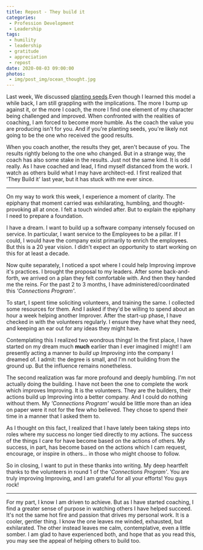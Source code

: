```yaml
---
title: Repost - They build it
categories:
 - Profession Development
 - Leadership
tags:
 - humility
 - leadership
 - gratitude
 - appreciation
 - repost
date: 2020-08-03 09:00:00
photos: 
 - img/post_img/ocean_thought.jpg
---
```


Last week, We discussed [planting seeds](/2020/07/27/repost-planting-seeds/).Even though I learned this model a while back, I am still grappling with the implications. The more I bump up against it, or the more I coach, the more I find one element of my character being challenged and improved. When confronted with the realities of coaching, I am forced to become more humble. As the coach the value you are producing isn't for you. And if you're planting seeds, you're likely not going to be the one who received the good results. 

When you coach another, the results they get, aren't because of you. The results rightly belong to the one who changed. But in a strange way, the coach has also some stake in the results. Just not the same kind. It is odd really. As I have coached and lead, I find myself distanced from the work. I watch as others build what I may have architect-ed. I first realized that 'They Build it' last year, but it has stuck with me ever since.

___

On my way to work this week, I experience a moment of clarity. The epiphany that moment carried was exhilarating, humbling, and thought-provoking all at once. I felt a touch winded after. But to explain the epiphany I need to prepare a foundation.

I have a dream. I want to build up a software company intensely focused on service. In particular, I want service to the Employees to be a pillar. If I could, I would have the company exist primarily to enrich the employees. But this is a 20 year vision. I didn't expect an opportunity to start working on this for at least a decade.

Now quite separately, I noticed a spot where I could help Improving improve it's practices. I brought the proposal to my leaders. After some back-and-forth, we arrived on a plan they felt comfortable with. And then they handed me the reins. For the past 2 to 3 months, I have administered/coordinated this _'Connections Program'_. 

To start, I spent time soliciting volunteers, and training the same. I collected some resources for them. And I asked if they'd be willing to spend about an hour a week helping another Improver. After the start-up phase, I have checked in with the volunteers regularly. I ensure they have what they need, and keeping an ear out for any ideas they might have.

Contemplating this I realized two wondrous things! In the first place, I have started on my dream much __much__ earlier than I ever imagined I might! I am presently acting a manner to _build up Improving_ into the company I dreamed of. I admit: the degree is small, and I'm not building from the ground up. But the influence remains nonetheless.

The second realization was far more profound and deeply humbling. I'm not actually doing the building. I have not been the one to complete the work which improves Improving. It is the volunteers. They are the builders, their actions build up Improving into a better company. And I could do nothing without them. My _'Connections Program'_ would be little more than an idea on paper were it not for the few who believed. They chose to spend their time in a manner that I asked them to.

As I thought on this fact, I realized that I have lately been taking steps into roles where my success no longer tied directly to my actions. The success of the things I care for have become based on the actions of others. My success, in part, has become based on the actions which I cam request, encourage, or inspire in others... in those who might choose to follow.

So in closing, I want to put in these thanks into writing. My deep heartfelt thanks to the volunteers in round 1 of the _'Connections Program'_. You are truly improving Improving, and I am grateful for all your efforts! You guys rock!

___

For my part, I know I am driven to achieve. But as I have started coaching, I find a greater sense of purpose in watching others I have helped succeed. It's not the same hot fire and passion that drives my personal work. It is a cooler, gentler thing. I know the one leaves me winded, exhausted, but exhilarated. The other instead leaves me calm, contemplative, even a little somber. I am glad to have experienced both, and hope that as you read this, you may see the appeal of helping others to build too.

